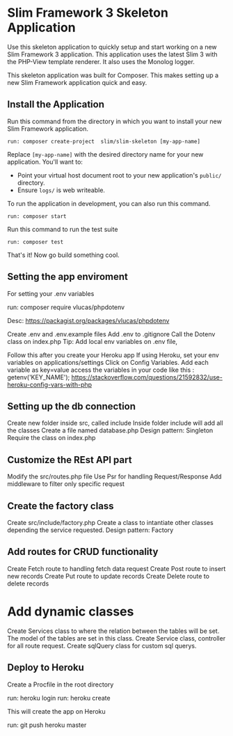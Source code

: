 # Slim Framework 3 Skeleton Application

Use this skeleton application to quickly setup and start working on a new Slim Framework 3 application. This application uses the latest Slim 3 with the PHP-View template renderer. It also uses the Monolog logger.

This skeleton application was built for Composer. This makes setting up a new Slim Framework application quick and easy.

## Install the Application

Run this command from the directory in which you want to install your new Slim Framework application.

    run: composer create-project  slim/slim-skeleton [my-app-name]

Replace `[my-app-name]` with the desired directory name for your new application. You'll want to:

* Point your virtual host document root to your new application's `public/` directory.
* Ensure `logs/` is web writeable.

To run the application in development, you can also run this command. 

	run: composer start

Run this command to run the test suite

	run: composer test

That's it! Now go build something cool.

## Setting the app enviroment

For setting your .env variables

run: composer require vlucas/phpdotenv

Desc: https://packagist.org/packages/vlucas/phpdotenv

Create .env and .env.example files
Add .env to .gitignore
Call the Dotenv class on index.php
Tip: Add local env variables on .env file,

Follow this after you create your Heroku app
If using Heroku, set your env variables on applications/settings
Click on Config Variables. Add each variable as key=value
access the variables in your code like this : getenv('KEY_NAME');
https://stackoverflow.com/questions/21592832/use-heroku-config-vars-with-php

## Setting up the db connection

Create new folder inside src, called include
Inside folder include will add all the classes
Create a file named database.php
Design pattern: Singleton
Require the class on index.php

## Customize the REst API part

Modify the src/routes.php file
Use Psr for handling Request/Response
Add middleware to filter only specific request

## Create the factory class

Create src/include/factory.php
Create a class to intantiate other classes depending the service requested.
Design pattern: Factory

## Add routes for CRUD functionality

Create Fetch route to handling fetch data request
Create Post route to insert new records
Create Put route to update records
Create Delete route to delete records

# Add dynamic classes

Create Services class to where the relation between the tables will be set. 
The model of the tables are set in this class.
Create Service class, controller for all route request.
Create sqlQuery class for custom sql querys.
 
## Deploy to Heroku

Create a Procfile in the root directory

run: heroku login
run: heroku create

This will create the app on Heroku

run: git push heroku master
